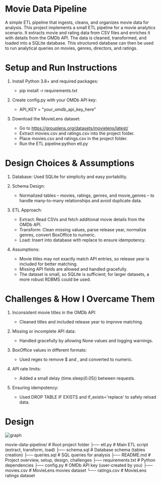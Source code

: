 # Movie Data Pipeline

A simple ETL pipeline that ingests, cleans, and organizes movie data for analysis.
This project implements a small ETL pipeline for a movie analytics scenario.
It extracts movie and rating data from CSV files and enriches it with details from the OMDb API.
The data is cleaned, transformed, and loaded into a SQLite database.
This structured database can then be used to run analytical queries on movies, genres, directors, and ratings.

# Setup and Run Instructions

1. Install Python 3.8+ and required packages:
   * pip install -r requirements.txt

2. Create config.py with your OMDb API key:
   * API_KEY = "your_omdb_api_key_here"

3. Download the MovieLens dataset:
   * Go to https://grouplens.org/datasets/movielens/latest/
   * Extract movies.csv and ratings.csv into the project folder.
   * Place movies.csv and ratings.csv in the project folder.
   * Run the ETL pipeline:python etl.py

# Design Choices & Assumptions

1. Database: Used SQLite for simplicity and easy portability.

2. Schema Design: 
   * Normalized tables – movies, ratings, genres, and movie_genres – to handle many-to-many relationships and avoid duplicate data.

3. ETL Approach:
   * Extract: Read CSVs and fetch additional movie details from the OMDb API.
   * Transform: Clean missing values, parse release year, normalize genres, convert BoxOffice to numeric.
   * Load: Insert into database with replace to ensure idempotency.

4. Assumptions:
   * Movie titles may not exactly match API entries, so release year is included for better matching.
   * Missing API fields are allowed and handled gracefully.
   * The dataset is small, so SQLite is sufficient; for larger datasets, a more robust RDBMS could be used.

# Challenges & How I Overcame Them
1. Inconsistent movie titles in the OMDb API: 
   * Cleaned titles and included release year to improve matching.

2. Missing or incomplete API data: 
   * Handled gracefully by allowing None values and logging warnings.

3. BoxOffice values in different formats: 
   * Used regex to remove $ and , and converted to numeric.

4. API rate limits: 
   * Added a small delay (time.sleep(0.05)) between requests.

5. Ensuring idempotency: 
   * Used DROP TABLE IF EXISTS and if_exists='replace' to safely reload data.  

# Design
![graph](graphdata.jpg)

movie-data-pipeline/           # Root project folder
├── etl.py                     # Main ETL script (extract, transform, load)
├── schema.sql                  # Database schema (tables creation)
├── queries.sql                 # SQL queries for analysis
├── README.md                   # Project overview, setup, design, challenges
├── requirements.txt            # Python dependencies
├── config.py                   # OMDb API key (user-created by you)
├── movies.csv                  # MovieLens movies dataset
└── ratings.csv                 # MovieLens ratings dataset  

